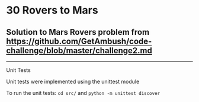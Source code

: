 # 30 Rovers to Mars
Solution to Mars Rovers problem from https://github.com/GetAmbush/code-challenge/blob/master/challenge2.md
---

---
Unit Tests

Unit tests were implemented using the unittest module

To run the unit tests:
`cd src/`
and
`python -m unittest discover`